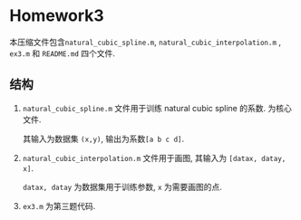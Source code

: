 # Homework3

本压缩文件包含`natural_cubic_spline.m`, `natural_cubic_interpolation.m` , `ex3.m`  和 `README.md` 四个文件.

## 结构

1. `natural_cubic_spline.m` 文件用于训练 natural cubic spline 的系数. 为核心文件.

   其输入为数据集 `(x,y)`, 输出为系数`[a b c d]`. 

2. `natural_cubic_interpolation.m` 文件用于画图, 其输入为 `[datax, datay, x]`. 

   `datax, datay` 为数据集用于训练参数, `x` 为需要画图的点.

3. `ex3.m` 为第三题代码.

